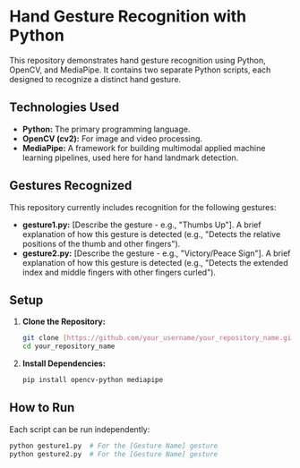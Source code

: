 # Hand Gesture Recognition with Python

This repository demonstrates hand gesture recognition using Python, OpenCV, and MediaPipe. It contains two separate Python scripts, each designed to recognize a distinct hand gesture.

## Technologies Used

*   **Python:** The primary programming language.
*   **OpenCV (cv2):** For image and video processing.
*   **MediaPipe:** A framework for building multimodal applied machine learning pipelines, used here for hand landmark detection.

## Gestures Recognized

This repository currently includes recognition for the following gestures:

*   **gesture1.py:**  [Describe the gesture - e.g., "Thumbs Up"].  A brief explanation of how this gesture is detected (e.g., "Detects the relative positions of the thumb and other fingers").
*   **gesture2.py:**  [Describe the gesture - e.g., "Victory/Peace Sign"]. A brief explanation of how this gesture is detected (e.g., "Detects the extended index and middle fingers with other fingers curled").

## Setup

1.  **Clone the Repository:**

    ```bash
    git clone [https://github.com/your_username/your_repository_name.git](https://www.google.com/search?q=https://github.com/your_username/your_repository_name.git)
    cd your_repository_name
    ```

2.  **Install Dependencies:**

    ```bash
    pip install opencv-python mediapipe
    ```

## How to Run

Each script can be run independently:

```bash
python gesture1.py  # For the [Gesture Name] gesture
python gesture2.py  # For the [Gesture Name] gesture
